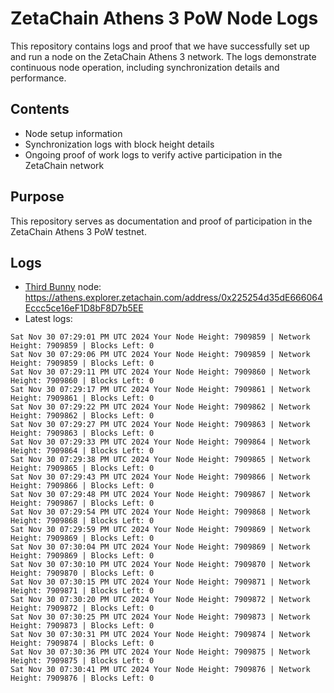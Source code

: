 # ZetaChain Athens 3 PoW Node Logs
This repository contains logs and proof that we have successfully set up and run a node on the ZetaChain Athens 3 network. The logs demonstrate continuous node operation, including synchronization details and performance.

## Contents
- Node setup information
- Synchronization logs with block height details
- Ongoing proof of work logs to verify active participation in the ZetaChain network

## Purpose
This repository serves as documentation and proof of participation in the ZetaChain Athens 3 PoW testnet.

## Logs

- [Third Bunny](https://thirdbunny.xyz/) node: https://athens.explorer.zetachain.com/address/0x225254d35dE666064Eccc5ce16eF1D8bF8D7b5EE
- Latest logs:
```
Sat Nov 30 07:29:01 PM UTC 2024 Your Node Height: 7909859 | Network Height: 7909859 | Blocks Left: 0
Sat Nov 30 07:29:06 PM UTC 2024 Your Node Height: 7909859 | Network Height: 7909859 | Blocks Left: 0
Sat Nov 30 07:29:11 PM UTC 2024 Your Node Height: 7909860 | Network Height: 7909860 | Blocks Left: 0
Sat Nov 30 07:29:17 PM UTC 2024 Your Node Height: 7909861 | Network Height: 7909861 | Blocks Left: 0
Sat Nov 30 07:29:22 PM UTC 2024 Your Node Height: 7909862 | Network Height: 7909862 | Blocks Left: 0
Sat Nov 30 07:29:27 PM UTC 2024 Your Node Height: 7909863 | Network Height: 7909863 | Blocks Left: 0
Sat Nov 30 07:29:33 PM UTC 2024 Your Node Height: 7909864 | Network Height: 7909864 | Blocks Left: 0
Sat Nov 30 07:29:38 PM UTC 2024 Your Node Height: 7909865 | Network Height: 7909865 | Blocks Left: 0
Sat Nov 30 07:29:43 PM UTC 2024 Your Node Height: 7909866 | Network Height: 7909866 | Blocks Left: 0
Sat Nov 30 07:29:48 PM UTC 2024 Your Node Height: 7909867 | Network Height: 7909867 | Blocks Left: 0
Sat Nov 30 07:29:54 PM UTC 2024 Your Node Height: 7909868 | Network Height: 7909868 | Blocks Left: 0
Sat Nov 30 07:29:59 PM UTC 2024 Your Node Height: 7909869 | Network Height: 7909869 | Blocks Left: 0
Sat Nov 30 07:30:04 PM UTC 2024 Your Node Height: 7909869 | Network Height: 7909869 | Blocks Left: 0
Sat Nov 30 07:30:10 PM UTC 2024 Your Node Height: 7909870 | Network Height: 7909870 | Blocks Left: 0
Sat Nov 30 07:30:15 PM UTC 2024 Your Node Height: 7909871 | Network Height: 7909871 | Blocks Left: 0
Sat Nov 30 07:30:20 PM UTC 2024 Your Node Height: 7909872 | Network Height: 7909872 | Blocks Left: 0
Sat Nov 30 07:30:25 PM UTC 2024 Your Node Height: 7909873 | Network Height: 7909873 | Blocks Left: 0
Sat Nov 30 07:30:31 PM UTC 2024 Your Node Height: 7909874 | Network Height: 7909874 | Blocks Left: 0
Sat Nov 30 07:30:36 PM UTC 2024 Your Node Height: 7909875 | Network Height: 7909875 | Blocks Left: 0
Sat Nov 30 07:30:41 PM UTC 2024 Your Node Height: 7909876 | Network Height: 7909876 | Blocks Left: 0
```
